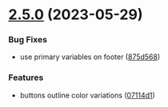 # [2.5.0](https://github.com/italia/bootstrap-italia/compare/v2.4.3...v2.5.0) (2023-05-29)

### Bug Fixes

* use primary variables on footer ([875d568](https://github.com/italia/bootstrap-italia/commit/875d56800be7a6505b4569296e5ef6fa68510787))

### Features

* buttons outline color variations ([07114d1](https://github.com/italia/bootstrap-italia/commit/07114d1f2b4736917c56bf38c583d847e89db284))